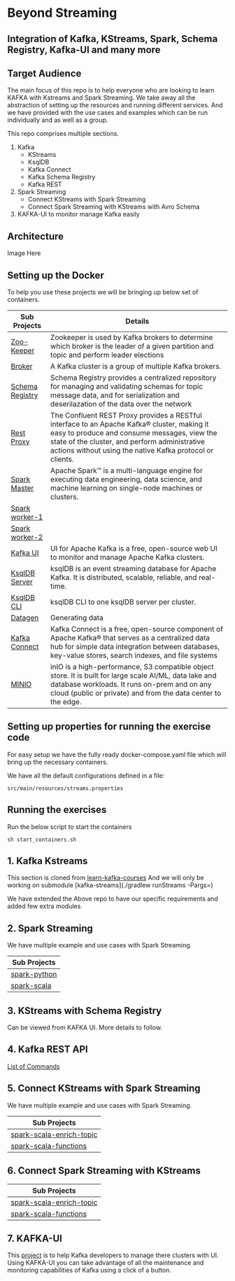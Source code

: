 # Beyond Streaming

## Integration of Kafka, KStreams, Spark, Schema Registry, Kafka-UI and many more

## Target Audience
The main focus of this repo is to help everyone who are looking to learn KAFKA with Kstreams and Spark Streaming.
We take away all the abstraction of setting up the resources and running different services.
And we have provided with the use cases and examples which can be run individually and as well as a group.

This repo comprises multiple sections.
1. Kafka
   - KStreams
   - KsqlDB
   - Kafka Connect
   - Kafka Schema Registry
   - Kafka REST
2. Spark Streaming
   - Connect KStreams with Spark Streaming
   - Connect Spark Streaming with KStreams with Avro Schema
6. KAFKA-UI to monitor manage Kafka easily

## Architecture
Image Here

## Setting up the Docker
To help you use these projects we will be bringing up below set of containers.

|Sub Projects                                                                                       | Details          |
| ------------------------------------------------------------------------------------------------- | ---------------- |
|[Zoo-Keeper](https://zookeeper.apache.org/)                                                        | Zookeeper is used by Kafka brokers to determine which broker is the leader of a given partition and topic and perform leader elections                 |
|[Broker](https://kafka.apache.org/documentation/)                                                  | A Kafka cluster is a group of multiple Kafka brokers.                  |
|[Schema Registry](https://github.com/confluentinc/schema-registry)                                 | Schema Registry provides a centralized repository for managing and validating schemas for topic message data, and for serialization and deserilazation of the data over the network                 |
|[Rest Proxy](https://github.com/confluentinc/kafka-rest)                                           | The Confluent REST Proxy provides a RESTful interface to an Apache Kafka® cluster, making it easy to produce and consume messages, view the state of the cluster, and perform administrative actions without using the native Kafka protocol or clients.                 |
|[Spark Master](https://spark.apache.org/docs/latest/structured-streaming-programming-guide.html)   |  Apache Spark™ is a multi-language engine for executing data engineering, data science, and machine learning on single-node machines or clusters.                |
|[Spark worker-1](https://spark.apache.org/docs/latest/structured-streaming-programming-guide.html) |                  |
|[Spark worker-2](https://spark.apache.org/docs/latest/structured-streaming-programming-guide.html) |                  |
|[Kafka UI](https://github.com/provectus/kafka-ui)                                                  | UI for Apache Kafka is a free, open-source web UI to monitor and manage Apache Kafka clusters.|
|[KsqlDB Server](https://docs.ksqldb.io/en/latest/operate-and-deploy/installation/server-config/)   | ksqlDB is an event streaming database for Apache Kafka. It is distributed, scalable, reliable, and real-time.                 |
|[KsqlDB CLI](https://docs.ksqldb.io/en/latest/operate-and-deploy/installation/cli-config/)         | ksqlDB CLI to one ksqlDB server per cluster.                 |
|[Datagen](https://www.confluent.io/blog/easy-ways-generate-test-data-kafka/)                       | Generating data|
|[Kafka Connect](https://www.confluent.io/blog/kafka-connect-tutorial/)                             | Kafka Connect is a free, open-source component of Apache Kafka® that serves as a centralized data hub for simple data integration between databases, key-value stores, search indexes, and file systems                 |
|[MINIO](https://github.com/minio/minio)                                                            | inIO is a high-performance, S3 compatible object store. It is built for large scale AI/ML, data lake and database workloads. It runs on-prem and on any cloud (public or private) and from the data center to the edge.                 |

## Setting up properties for running the exercise code
For easy setup we have the fully ready docker-compose.yaml file which will bring up the necessary containers.

We have all the default configurations defined in a file:

`src/main/resources/streams.properties`


## Running the exercises

Run the below script to start the containers

`sh start_containers.sh`
## 1. Kafka Kstreams

This section is cloned from [learn-kafka-courses](https://github.com/confluentinc/learn-kafka-courses/tree/main)
And we will only be working on submodule [kafka-streams](./gradlew runStreams -Pargs=)

We have extended the Above repo to have our specific requirements and added few extra modules.

## 2. Spark Streaming

We have multiple example and use cases with Spark Streaming.

|Sub Projects                                                                               |
| ----------------------------------------------------------------------------------------- |
|[spark-python](spark-python/README.md)                                |
|[spark-scala](spark-scala/README.md)                                  |

## 3. KStreams with Schema Registry
Can be viewed from KAFKA UI. More details to follow.
## 4. Kafka REST API
[List of Commands](kafka-rest/README.md)

## 5. Connect KStreams with Spark Streaming
We have multiple example and use cases with Spark Streaming.

|Sub Projects                                                                               |
| ----------------------------------------------------------------------------------------- |
|[spark-scala-enrich-topic](spark-scala-enrich-topic/README.md)        |
|[spark-scala-functions](spark-scala-functions/README.md)              |


## 6. Connect Spark Streaming with KStreams
|Sub Projects                                                                               |
| ----------------------------------------------------------------------------------------- |
|[spark-scala-enrich-topic](spark-scala-enrich-topic/README.md)        |
|[spark-scala-functions](spark-scala-functions/README.md)              |


## 7. KAFKA-UI
This [project](kafka-ui/README.md) is to help Kafka developers to manage there clusters with UI.
Using KAFKA-UI you can take advantage of all the maintenance and monitoring capabilities of Kafka using a click of a button.